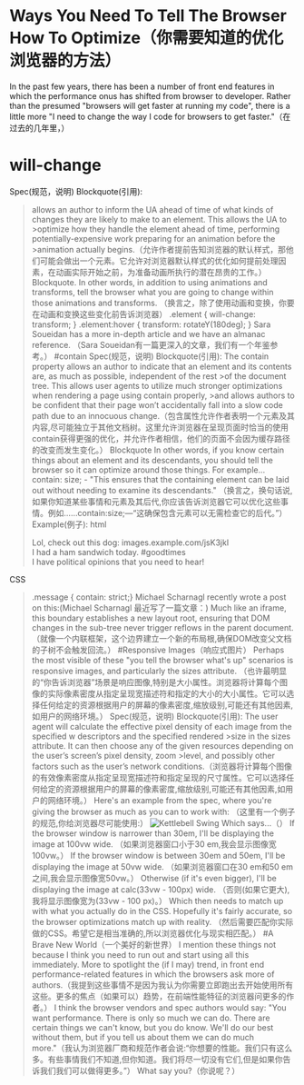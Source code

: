 # Ways You Need To Tell The Browser How To Optimize（你需要知道的优化浏览器的方法）

In the past few years, there has been a number of front end features in which the performance onus has shifted from browser to developer. Rather than the presumed "browsers will get faster at running my code", there is a little more "I need to change the way I code for browsers to get faster."（在过去的几年里，）
# will-change
Spec(规范，说明)
Blockquote(引用):
>allows an author to inform the UA ahead of time of what kinds of changes they are likely to make to an element. This allows the UA to >optimize how they handle the element ahead of time, performing potentially-expensive work preparing for an animation before the >animation actually begins.（允许作者提前告知浏览器的默认样式，那他们可能会做出一个元素。它允许对浏览器默认样式的优化如何提前处理因素，在动画实际开始之前，为准备动画所执行的潜在昂贵的工作。）
Blockquote.
In other words, in addition to using animations and transforms, tell the browser what you are going to change within those animations and transforms.
（换言之，除了使用动画和变换，你要在动画和变换这些变化前告诉浏览器）
.element { will-change: transform; } 
.element:hover { transform: rotateY(180deg); }
Sara Soueidan has a more in-depth article and we have an almanac reference.
（Sara Soueidan有一篇更深入的文章，我们有一个年鉴参考。）
#contain
Spec(规范，说明)
Blockquote(引用):
>The contain property allows an author to indicate that an element and its contents are, as much as possible, independent of the rest >of the document tree. This allows user agents to utilize much stronger optimizations when rendering a page using contain properly, >and allows authors to be confident that their page won’t accidentally fall into a slow code path due to an innocuous change.（包含属性允许作者表明一个元素及其内容,尽可能独立于其他文档树。这里允许浏览器在呈现页面时恰当的使用contain获得更强的优化，并允许作者相信，他们的页面不会因为缓存路径的改变而发生变化。）
Blockquote
In other words, if you know certain things about an element and its descendants, you should tell the browser so it can optimize around those things. For example... contain: size; - "This ensures that the containing element can be laid out without needing to examine its descendants."
（换言之，换句话说,如果你知道某些事情和元素及其后代,你应该告诉浏览器它可以优化这些事情。例如……contain:size;—“这确保包含元素可以无需检查它的后代。”）
Example(例子):
html
><section class='message'>
> Lol, check out this dog: images.example.com/jsK3jkl</section><section class='message'>
>  I had a ham sandwich today. #goodtimes</section><section class='message'>
>   I have political opinions that you need to hear!</section>
CSS
>.message {
>  contain: strict;}
Michael Scharnagl recently wrote a post on this:(Michael Scharnagl 最近写了一篇文章：)
Much like an iframe, this boundary establishes a new layout root, ensuring that DOM changes in the sub-tree never trigger reflows in the parent document.
（就像一个内联框架，这个边界建立一个新的布局根,确保DOM改变父文档的子树不会触发回流。）
#Responsive Images（响应式图片）
Perhaps the most visible of these "you tell the browser what's up" scenarios is responsive images, and particularly the sizes attribute.
（也许最明显的“你告诉浏览器”场景是响应图像,特别是大小属性。浏览器将计算每个图像的实际像素密度从指定呈现宽描述符和指定的大小的大小属性。它可以选择任何给定的资源根据用户的屏幕的像素密度,缩放级别,可能还有其他因素,如用户的网络环境。）
Spec(规范，说明)
Blockquote(引用):
>The user agent will calculate the effective pixel density of each image from the specified w descriptors and the specified rendered >size in the sizes attribute. It can then choose any of the given resources depending on the user’s screen’s pixel density, zoom >level, and possibly other factors such as the user’s network conditions.（浏览器将计算每个图像的有效像素密度从指定呈现宽描述符和指定呈现的尺寸属性。它可以选择任何给定的资源根据用户的屏幕的像素密度,缩放级别,可能还有其他因素,如用户的网络环境。）
Here's an example from the spec, where you're giving the browser as much as you can to work with:
（这里有一个例子的规范,你给浏览器尽可能使用:）
><img sizes="(max-width: 30em) 100vw, (max-width: 50em) 50vw, calc(33vw - 100px)" srcset="swing-200.jpg 200w, swing-400.jpg 400w, swing-800.jpg 800w, swing-1600.jpg 1600w" src="swing-400.jpg" alt="Kettlebell Swing" >
Which says...（）
>If the browser window is narrower than 30em, I'll be displaying the image at 100vw wide.
（如果浏览器窗口小于30 em,我会显示图像宽100vw。）
>If the browser window is between 30em and 50em, I'll be displaying the image at 50vw wide.
（如果浏览器窗口在30 em和50 em之间,我会显示图像宽50vw。）
>Otherwise (if it's even bigger), I'll be displaying the image at calc(33vw - 100px) wide.
（否则(如果它更大),我将显示图像宽为(33vw - 100 px)。）
Which then needs to match up with what you actually do in the CSS. Hopefully it's fairly accurate, so the browser optimizations match up with reality.
（然后需要匹配你实际做的CSS。希望它是相当准确的,所以浏览器优化与现实相匹配。）
#A Brave New World（一个美好的新世界）
I mention these things not because I think you need to run out and start using all this immediately. More to spotlight the (if I may) trend, in front end performance-related features in which the browsers ask more of authors.（我提到这些事情不是因为我认为你需要立即跑出去开始使用所有这些。更多的焦点（如果可以）趋势，在前端性能特征的浏览器问更多的作者。）
I think the browser vendors and spec authors would say: "You want performance. There is only so much we can do. There are certain things we can't know, but you do know. We'll do our best without them, but if you tell us about them we can do much more."（我认为浏览器厂商和规范作者会说:“你想要的性能。我们只有这么多。有些事情我们不知道,但你知道。我们将尽一切没有它们,但是如果你告诉我们我们可以做得更多。”）
What say you?（你说呢？）


